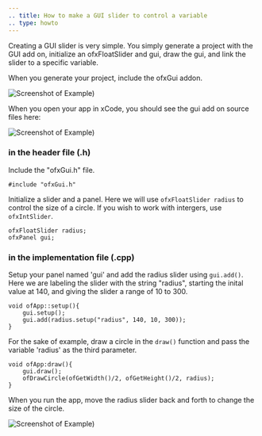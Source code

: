 ```yaml
---
.. title: How to make a GUI slider to control a variable
.. type: howto
---
```


Creating a GUI slider is very simple. You simply generate a project with the GUI add on, initialize an ofxFloatSlider and gui, draw the gui, and link the slider to a specific variable.

When you generate your project, include the ofxGui addon.

![Screenshot of Example)](newGui.png)

When you open your app in xCode, you should see the gui add on source files here:

![Screenshot of Example)](guiClass.png)

### in the header file (.h)

Include the "ofxGui.h" file.

	#include "ofxGui.h"

Initialize a slider and a panel. Here we will use ```ofxFloatSlider radius``` to control the size of a circle. If you wish to work with intergers, use ```ofxIntSlider```.

	ofxFloatSlider radius;
	ofxPanel gui; 


### in the implementation file (.cpp)


Setup your panel named 'gui' and add the radius slider using ```gui.add()```. Here we are labeling the slider with the string "radius", starting the inital value at 140, and giving the slider a range of 10 to 300. 

	void ofApp::setup(){
		gui.setup();
		gui.add(radius.setup("radius", 140, 10, 300));
	}

For the sake of example, draw a circle in the  ```draw()``` function and pass the variable 'radius' as the third parameter. 


	void ofApp:draw(){
		gui.draw();
		ofDrawCircle(ofGetWidth()/2, ofGetHeight()/2, radius);
	}

When you run the app, move the radius slider back and forth to change the size of the circle. 

![Screenshot of Example)](finalOutput.png)
